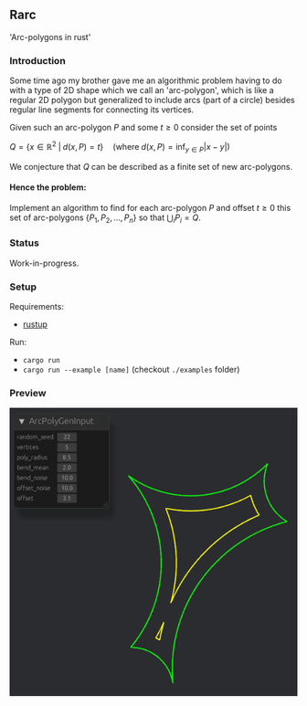 ## Rarc

'Arc-polygons in rust'

### Introduction
Some time ago my brother gave me an algorithmic problem having to do with a
type of 2D shape which we call an 'arc-polygon', which is
like a regular 2D polygon but generalized to include arcs (part of a circle)
besides regular line segments for connecting its vertices.

Given such an arc-polygon $P$ and some $t \geq 0$ consider the set of points

$`Q = \left\{ x \in \mathbb{R}^2 \;|\; d(x, P) = t \right\}
\quad \left( \text{where} \;
d(x, P) = \inf_{y \in P} |x - y| \right)`$

We conjecture that $Q$ can be described as a finite set of new arc-polygons.

#### Hence the problem:

Implement an algorithm to find for each arc-polygon $P$
and offset $t \geq 0$ this set of arc-polygons
$`\{P_1, P_2, \dots, P_n\}`$ so that $`\bigcup_i P_i = Q`$.

### Status

Work-in-progress.

### Setup

Requirements:
- [rustup](https://www.rust-lang.org/tools/install)

Run:
- `cargo run`
- `cargo run --example [name]` (checkout `./examples` folder)

### Preview

![App example](/assets/ss1.png)